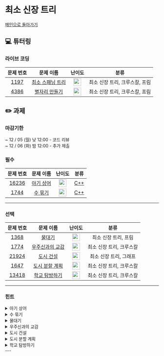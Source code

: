 # 최소 신장 트리
[메인으로 돌아가기](https://github.com/Altu-Bitu-3/Notice)
## 💻 튜터링
### 라이브 코딩
|문제 번호|문제 이름|난이도|분류|
| :-----: | :-----: | :-----: | :-----: | 
|<a href="https://www.acmicpc.net/problem/1197" target="_blank">1197</a>|<a href="https://www.acmicpc.net/problem/1197" target="_blank">최소 스패닝 트리</a>|<img height="25px" width="25px" src="https://static.solved.ac/tier_small/12.svg"/>|최소 신장 트리, 크루스칼, 프림|
|<a href="https://www.acmicpc.net/problem/4386" target="_blank">4386</a>|<a href="https://www.acmicpc.net/problem/4386" target="_blank">별자리 만들기</a>|<img height="25px" width="25px" src="https://static.solved.ac/tier_small/12.svg"/>|최소 신장 트리, 크루스칼, 프림|
## ✏️ 과제
### 마감기한
~ 12 / 05 (월) 낮 12:00 - 코드 리뷰<br/>
~ 12 / 06 (화) 밤 12:00 - 추가 제출
### 필수

|문제 번호|문제 이름|난이도|분류|
| :-----: | :-----: | :-----: | :-----: |
|<a href="https://www.acmicpc.net/problem/16236" target="_blank">16236</a>|<a href="https://www.acmicpc.net/problem/16236" target="_blank">아기 상어</a>|<img height="25px" width="25px" src="https://static.solved.ac/tier_small/12.svg"/>|[C++]()|구현, 시뮬레이션, 그래프 탐색|
|<a href="https://www.acmicpc.net/problem/1744" target="_blank">1744</a>|<a href="https://www.acmicpc.net/problem/1744" target="_blank">수 묶기</a>|<img height="25px" width="25px" src="https://static.solved.ac/tier_small/12.svg"/>|[C++]()|구현, 브루트 포스|
---

### 선택
|문제 번호|문제 이름|난이도|분류|
| :-----: | :-----: | :-----: | :-----: |
|<a href="https://www.acmicpc.net/problem/1368" target="_blank">1368</a>|<a href="https://www.acmicpc.net/problem/1368" target="_blank">물대기</a>|<img height="25px" width="25px" src="https://static.solved.ac/tier_small/14.svg"/>|최소 신장 트리, 프림|
|<a href="https://www.acmicpc.net/problem/1774" target="_blank">1774</a>|<a href="https://www.acmicpc.net/problem/1967" target="_blank">우주신과의 교감</a>|<img height="25px" width="25px" src="https://static.solved.ac/tier_small/12.svg"/>|최소 신장 트리, 크루스칼|
|<a href="https://www.acmicpc.net/problem/21924" target="_blank">21924</a>|<a href="https://www.acmicpc.net/problem/21924" target="_blank">도시 건설</a>|<img height="25px" width="25px" src="https://static.solved.ac/tier_small/12.svg"/>|최소 신장 트리, 그래프|
|<a href="https://www.acmicpc.net/problem/1647" target="_blank">1647</a>|<a href="https://www.acmicpc.net/problem/1647" target="_blank">도시 분할 계획</a>|<img height="25px" width="25px" src="https://static.solved.ac/tier_small/12.svg"/>|최소 신장 트리, 크루스칼|
|<a href="https://www.acmicpc.net/problem/13418" target="_blank">13418</a>|<a href="https://www.acmicpc.net/problem/13418" target="_blank">학교 탐방하기</a>|<img height="25px" width="25px" src="https://static.solved.ac/tier_small/14.svg"/>|최소 신장 트리, 크루스칼|
---
### 힌트
<details>
<summary>아기 상어</summary>
<div markdown="1">
&nbsp;&nbsp;&nbsp;&nbsp;
  상어가 먹을 물고기를 어떤 방법으로 찾아야 할까요? 먹을 수 있는 물고기가 여러 마리일 때는 어떻게 해야 할까요? 상어가 이동할 곳만 잘 찾으면 나머지는 어렵지 않아요. 입력이 정말 작으니 그 어떤 방법을 써도 괜찮아요.
</div>
</details>
<details>
<summary>수 묶기</summary>
<div markdown="1">
&nbsp;&nbsp;&nbsp;&nbsp;
  일단 큰 수끼리는 묶는 게 좋아 보여요. 그리고 음수도 묶으면 수를 키울 수 있는 방법이 보이네요. 이때, 서로 곱하면 더 손해인 수와, 서로 곱해야 더 이득인 수를 잘 파악해서 어디까지 수를 묶는 게 좋은지 범위를 잘 설정해야 해요.
</div>
</details>
<details>
<summary>물대기</summary>
<div markdown="1">
&nbsp;&nbsp;&nbsp;&nbsp;
  각 논들 사이의 간선을 고려하면서 우물을 파는 경우도 고려하기엔 너무 복잡해요. 우물을 파는 경우도 간선처럼 처리할 수 있는 방법은 없을까요? 모든 물은 강에서 시작되지 않을까요?
  </div>
</details>
<details>
<summary>우주신과의 교감</summary>
<div markdown="1">
&nbsp;&nbsp;&nbsp;&nbsp;
 이미 존재하는 통로가 있네요. 그냥 연결해도 될까요? 확인을 해야 할 것 같아요.
</div>
</details>
<details>
<summary>도시 건설</summary>
<div markdown="1">
&nbsp;&nbsp;&nbsp;&nbsp;
  전위 순회로 입력 받은 값을 어떻게 후위 순회로 출력할 수 있을까요?
</div>
</details>
<details>
<summary>도시 분할 계획</summary>
<div markdown="1">
&nbsp;&nbsp;&nbsp;&nbsp;
  간선의 합이 최소가 되도록 모든 도시를 연결하는 방법은 너무 잘 알고 있죠! 이 상태에서 비용을 최소로 하면서 두개의 마을로 분리하려면 어떻게 하면 좋을까요? 모든 도시가 연결된 상태라면, 그 중 하나의 간선만 끊어도 도시가 두개로 분리돼죠!
</div>
</details>
<details>
<summary>학교 탐방하기</summary>
<div markdown="1">
&nbsp;&nbsp;&nbsp;&nbsp;
  입력으로 들어오는 것은 트리라고 했죠! 트리는 그래프와 다르게 어떤 특징을 지니고 있나요?
</div>
</details>
---
